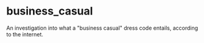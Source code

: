 # business_casual
An investigation into what a "business casual" dress code entails, according to the internet.
